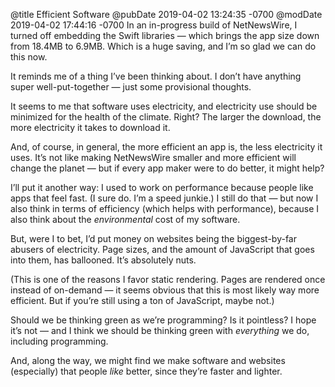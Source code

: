 @title Efficient Software
@pubDate 2019-04-02 13:24:35 -0700
@modDate 2019-04-02 17:44:16 -0700
In an in-progress build of NetNewsWire, I turned off embedding the Swift libraries — which brings the app size down from 18.4MB to 6.9MB. Which is a huge saving, and I’m so glad we can do this now.

It reminds me of a thing I’ve been thinking about. I don’t have anything super well-put-together — just some provisional thoughts.

It seems to me that software uses electricity, and electricity use should be minimized for the health of the climate. Right? The larger the download, the more electricity it takes to download it.

And, of course, in general, the more efficient an app is, the less electricity it uses. It’s not like making NetNewsWire smaller and more efficient will change the planet — but if every app maker were to do better, it might help?

I’ll put it another way: I used to work on performance because people like apps that feel fast. (I sure do. I’m a speed junkie.) I still do that — but now I also think in terms of efficiency (which helps with performance), because I also think about the *environmental* cost of my software.

But, were I to bet, I’d put money on websites being the biggest-by-far abusers of electricity. Page sizes, and the amount of JavaScript that goes into them, has ballooned. It’s absolutely nuts.

(This is one of the reasons I favor static rendering. Pages are rendered once instead of on-demand — it seems obvious that this is most likely way more efficient. But if you’re still using a ton of JavaScript, maybe not.)

Should we be thinking green as we’re programming? Is it pointless? I hope it’s not — and I think we should be thinking green with _everything_ we do, including programming.

And, along the way, we might find we make software and websites (especially) that people *like* better, since they’re faster and lighter.

